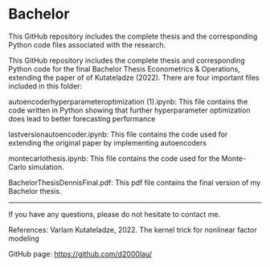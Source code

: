 # Bachelor
This GitHub repository includes the complete thesis and the corresponding Python code files associated with the research.

This GitHub repository includes the complete thesis and corresponding Python code for the final Bachelor Thesis Econometrics & Operations, extending the paper of of Kutateladze (2022). There are four important files included in this folder:

autoencoderhyperparameteroptimization (1).ipynb: This file contains the code written in Python showing that further hyperparameter optimization does lead to better forecasting performance

lastversionautoencoder.ipynb: This file contains the code used for extending the original paper by implementing autoencoders

montecarlothesis.ipynb: This file contains the code used for the Monte-Carlo simulation.

BachelorThesisDennisFinal.pdf: This pdf file contains the final version of my Bachelor thesis.

------------------------------------------------------------------------------------------------------------------------------------------------

If you have any questions, please do not hesitate to contact me.

References: Varlam Kutateladze, 2022. The kernel trick for nonlinear factor modeling

GitHub page: https://github.com/d2000lau/
